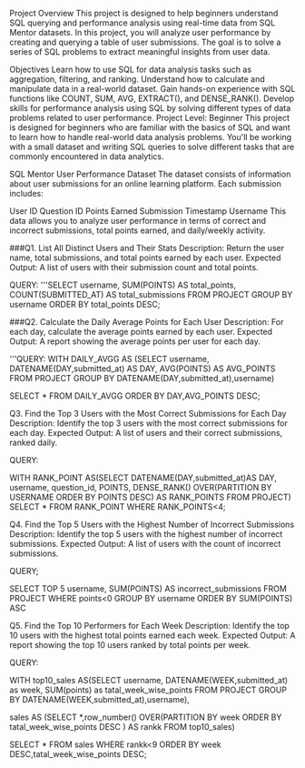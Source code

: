 Project Overview
This project is designed to help beginners understand SQL querying and performance analysis using real-time data from SQL Mentor datasets. In this project, you will analyze user performance by creating and querying a table of user submissions. The goal is to solve a series of SQL problems to extract meaningful insights from user data.

Objectives
Learn how to use SQL for data analysis tasks such as aggregation, filtering, and ranking.
Understand how to calculate and manipulate data in a real-world dataset.
Gain hands-on experience with SQL functions like COUNT, SUM, AVG, EXTRACT(), and DENSE_RANK().
Develop skills for performance analysis using SQL by solving different types of data problems related to user performance.
Project Level: Beginner
This project is designed for beginners who are familiar with the basics of SQL and want to learn how to handle real-world data analysis problems. You'll be working with a small dataset and writing SQL queries to solve different tasks that are commonly encountered in data analytics.

SQL Mentor User Performance Dataset
The dataset consists of information about user submissions for an online learning platform. Each submission includes:

User ID
Question ID
Points Earned
Submission Timestamp
Username
This data allows you to analyze user performance in terms of correct and incorrect submissions, total points earned, and daily/weekly activity.

###Q1. List All Distinct Users and Their Stats
Description: Return the user name, total submissions, and total points earned by each user.
Expected Output: A list of users with their submission count and total points.

QUERY:
'''SELECT username,
       SUM(POINTS) AS total_points,
	   COUNT(SUBMITTED_AT) AS total_submissions 
FROM PROJECT
GROUP BY username
ORDER BY total_points DESC; 

###Q2. Calculate the Daily Average Points for Each User
Description: For each day, calculate the average points earned by each user.
Expected Output: A report showing the average points per user for each day.

'''QUERY:
WITH DAILY_AVGG AS (SELECT username,
       DATENAME(DAY,submitted_at) AS DAY,
       AVG(POINTS) AS AVG_POINTS
FROM PROJECT
GROUP BY DATENAME(DAY,submitted_at),username)

SELECT * FROM DAILY_AVGG
ORDER BY DAY,AVG_POINTS DESC;

Q3. Find the Top 3 Users with the Most Correct Submissions for Each Day
Description: Identify the top 3 users with the most correct submissions for each day.
Expected Output: A list of users and their correct submissions, ranked daily.

QUERY:

WITH RANK_POINT AS(SELECT  DATENAME(DAY,submitted_at)AS DAY,
                           username,
						   question_id,
		                   POINTS,
		                   DENSE_RANK() OVER(PARTITION BY USERNAME ORDER BY POINTS DESC) AS RANK_POINTS
                           FROM PROJECT)
SELECT * FROM RANK_POINT
WHERE RANK_POINTS<4;

Q4. Find the Top 5 Users with the Highest Number of Incorrect Submissions
Description: Identify the top 5 users with the highest number of incorrect submissions.
Expected Output: A list of users with the count of incorrect submissions.

QUERY;

SELECT TOP 5 username,
             SUM(POINTS) AS incorrect_submissions 
FROM PROJECT
WHERE points<0
GROUP BY username
ORDER BY SUM(POINTS) ASC

Q5. Find the Top 10 Performers for Each Week
Description: Identify the top 10 users with the highest total points earned each week.
Expected Output: A report showing the top 10 users ranked by total points per week.

QUERY:

WITH top10_sales AS(SELECT  username,
                            DATENAME(WEEK,submitted_at) as week,
							SUM(points) as tatal_week_wise_points 
					FROM PROJECT
GROUP BY DATENAME(WEEK,submitted_at),username),

sales AS (SELECT *,row_number() OVER(PARTITION BY week ORDER BY tatal_week_wise_points DESC ) AS rankk 
FROM top10_sales)

SELECT * FROM sales
WHERE rankk<9
ORDER BY week DESC,tatal_week_wise_points DESC;
